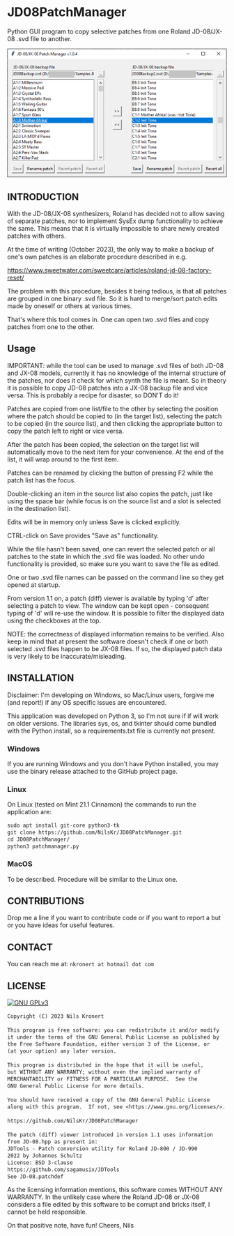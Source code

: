 # JD08PatchManager
Python GUI program to copy selective patches from one Roland JD-08/JX-08 .svd file to another.

![Screenshot](https://github.com/NilsKr/JD08PatchManager/blob/main/screenshot.png?raw=true)

## INTRODUCTION

With the JD-08/JX-08 synthesizers, Roland has decided not to allow saving of separate patches,
nor to implement SysEx dump functionality to achieve the same. 
This means that it is virtually impossible to share newly created patches with others. 

At the time of writing (October 2023), the only way to make a backup of one's own patches 
is an elaborate procedure described in e.g.

https://www.sweetwater.com/sweetcare/articles/roland-jd-08-factory-reset/

The problem with this procedure, besides it being tedious, is that all patches are grouped
in one binary .svd file. So it is hard to merge/sort patch edits made by oneself or 
others at various times.

That's where this tool comes in. One can open two .svd files and copy patches from one
to the other.

## Usage

IMPORTANT: while the tool can be used to manage .svd files of both JD-08 and JX-08 models,
currently it has no knowledge of the internal structure of the patches, nor does it check
for which synth the file is meant. So in theory it is possible to copy JD-08 patches into
a JX-08 backup file and vice versa. This is probably a recipe for disaster, so DON'T do it!

Patches are copied from one list/file to the other by selecting the position where the 
patch should be copied to (in the target list), selecting the patch to be copied (in the 
source list), and then clicking the appropriate button to copy the patch left to right
or vice versa. 

After the patch has been copied, the selection on the target list will automatically move 
to the next item for your convenience. At the end of the list, it will wrap around to the
first item.

Patches can be renamed by clicking the button of pressing F2 while the patch list has the 
focus.

Double-clicking an item in the source list also copies the patch, just like using the 
space bar (while focus is on the source list and a slot is selected in the destination list).

Edits will be in memory only unless Save is clicked explicitly. 

CTRL-click on Save provides "Save as" functionality. 

While the file hasn't been saved, one can revert the selected patch or all patches to 
the state in which the .svd file was loaded. No other undo functionality is provided, so
make sure you want to save the file as edited.

One or two .svd file names can be passed on the command line so they get opened at startup.

From version 1.1 on, a patch (diff) viewer is available by typing 'd' after selecting a
patch to view. The window can be kept open - consequent typing of 'd' will re-use the
window. It is possible to filter the displayed data using the checkboxes at the top.

NOTE: the correctness of displayed information remains to be verified. Also keep in mind
that at present the software doesn't check if one or both selected .svd files happen to
be JX-08 files. If so, the displayed patch data is very likely to be inaccurate/misleading.

## INSTALLATION

Disclaimer: I'm developing on Windows, so Mac/Linux users, forgive me (and report!) if any 
OS specific issues are encountered.

This application was developed on Python 3, so I'm not sure if if will work on older versions.
The libraries sys, os, and tkinter should come bundled with the Python install, so a 
requirements.txt file is currently not present.

### Windows
If you are running Windows and you don't have Python installed, you may use the binary release
attached to the GitHub project page.

### Linux
On Linux (tested on Mint 21.1 Cinnamon) the commands to run the application are:

	sudo apt install git-core python3-tk
	git clone https://github.com/NilsKr/JD08PatchManager.git
	cd JD08PatchManager/
	python3 patchmanager.py
	
### MacOS
To be described. Procedure will be similar to the Linux one.	

## CONTRIBUTIONS

Drop me a line if you want to contribute code or if you want to report a but or you have 
ideas for useful features. 

## CONTACT

You can reach me at: `nkronert at hotmail dot com`

## LICENSE

[![GNU GPLv3](https://www.gnu.org/graphics/heckert_gnu.small.png "GNU GPLv3")](https://www.gnu.org/licenses/gpl-3.0.en.html)

    Copyright (C) 2023 Nils Kronert

    This program is free software: you can redistribute it and/or modify
    it under the terms of the GNU General Public License as published by
    the Free Software Foundation, either version 3 of the License, or
    (at your option) any later version.

    This program is distributed in the hope that it will be useful,
    but WITHOUT ANY WARRANTY; without even the implied warranty of
    MERCHANTABILITY or FITNESS FOR A PARTICULAR PURPOSE.  See the
    GNU General Public License for more details.

    You should have received a copy of the GNU General Public License
    along with this program.  If not, see <https://www.gnu.org/licenses/>.

    https://github.com/NilsKr/JD08PatchManager

    The patch (diff) viewer introduced in version 1.1 uses information 
    from JD-08.hpp as present in:
    JDTools - Patch conversion utility for Roland JD-800 / JD-990
    2022 by Johannes Schultz
    License: BSD 3-clause
    https://github.com/sagamusix/JDTools
    See JD-08.patchdef

As the licensing information mentions, this software comes WITHOUT ANY WARRANTY. 
In the unlikely case where the Roland JD-08 or JX-08 considers a file edited 
by this software to be corrupt and bricks itself, I cannot be held responsible.

On that positive note, have fun!
Cheers,
Nils